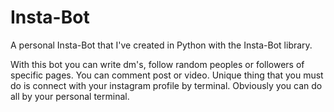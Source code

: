 # Insta-Bot
A personal Insta-Bot that I've created in Python with the Insta-Bot library.

With this bot you can write dm's, follow random peoples or followers of specific pages. You can comment post or video.
Unique thing that you must do is connect with your instagram profile by terminal.
Obviously you can do all by your personal terminal.

